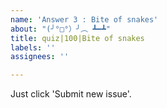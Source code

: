 ```yaml
---
name: 'Answer 3 : Bite of snakes'
about: "(╯°□°）╯︵ ┻━┻"
title: quiz|100|Bite of snakes
labels: ''
assignees: ''

---
```


Just click 'Submit new issue'.
